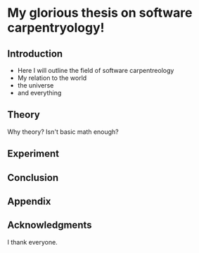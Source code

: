 # My glorious thesis on software carpentryology!

## Introduction

- Here I will outline the field of software carpentreology
- My relation to the world
- the universe
- and everything

## Theory
Why theory? Isn't basic math enough?


## Experiment

## Conclusion

## Appendix

## Acknowledgments
I thank everyone.
